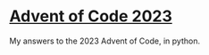 # [Advent of Code 2023](https://adventofcode.com/2023)

My answers to the 2023 Advent of Code, in python.

